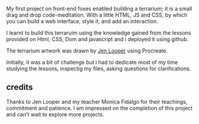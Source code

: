 
My first project on front-end foxes enatiled  building a terrarium; it is a small drag and drop code-meditation. With a little HTML, JS and CSS, by which you can build a web interface, style it, and add an interaction.

I learnt to build this terraruim using the knowledge gained from the lessons provided
on Html, CSS, Dom and javascript and i deployed it using github. 

The terrarium artwork was drawn by  [Jen Looper](http://jenlooper.com) using Procreate.

Initially, it was a bit of challenge but i had to dedicate most of my time studying the lessons, inspectig my files, asking questions for clarifications.

## credits
Thanks to Jen Looper and my teacher Monica Fidalgo for their teachings, commitment and patience. I am impressed on the completion of this project and can't wait to explore more projects.